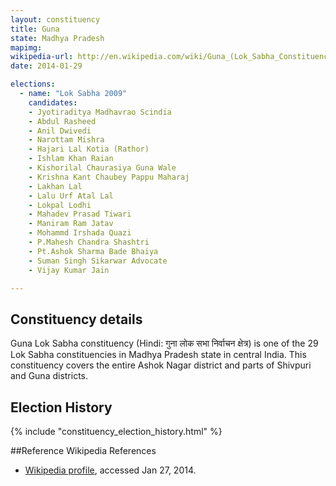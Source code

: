 ```yaml
---
layout: constituency
title: Guna
state: Madhya Pradesh
mapimg: 
wikipedia-url: http://en.wikipedia.com/wiki/Guna_(Lok_Sabha_Constituency)
date: 2014-01-29

elections: 
  - name: "Lok Sabha 2009"
    candidates: 
    - Jyotiraditya Madhavrao Scindia 
    - Abdul Rasheed 
    - Anil Dwivedi 
    - Narottam Mishra 
    - Hajari Lal Kotia (Rathor) 
    - Ishlam Khan Raian 
    - Kishorilal Chaurasiya Guna Wale 
    - Krishna Kant Chaubey Pappu Maharaj 
    - Lakhan Lal 
    - Lalu Urf Atal Lal 
    - Lokpal Lodhi 
    - Mahadev Prasad Tiwari 
    - Maniram Ram Jatav 
    - Mohammd Irshada Quazi 
    - P.Mahesh Chandra Shashtri 
    - Pt.Ashok Sharma Bade Bhaiya 
    - Suman Singh Sikarwar Advocate 
    - Vijay Kumar Jain 

---
```

## Constituency details
Guna Lok Sabha constituency (Hindi: गुना लोक सभा निर्वाचन क्षेत्र) is one of the 29 Lok Sabha constituencies in Madhya Pradesh state in central India. This constituency covers the entire Ashok Nagar district and parts of Shivpuri and Guna districts.




## Election History
{% include "constituency_election_history.html" %}

##Reference
Wikipedia References
- [Wikipedia profile]({{page.profile.wikipedia}}), accessed Jan 27, 2014.

